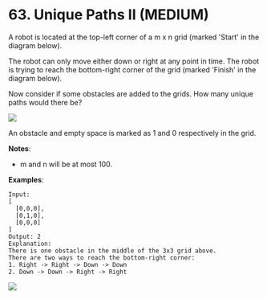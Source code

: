 # 63. Unique Paths II (MEDIUM)

A robot is located at the top-left corner of a m x n grid (marked 'Start' in the
diagram below).

The robot can only move either down or right at any point in time. The robot is
trying to reach the bottom-right corner of the grid (marked 'Finish' in the
diagram below).

Now consider if some obstacles are added to the grids. How many unique paths
would there be?

![](https://assets.leetcode.com/uploads/2018/10/22/robot_maze.png)

An obstacle and empty space is marked as 1 and 0 respectively in the grid.


**Notes**:
- m and n will be at most 100.

**Examples**:

```
Input:
[
  [0,0,0],
  [0,1,0],
  [0,0,0]
]
Output: 2
Explanation:
There is one obstacle in the middle of the 3x3 grid above.
There are two ways to reach the bottom-right corner:
1. Right -> Right -> Down -> Down
2. Down -> Down -> Right -> Right
```

![](https://github.com/waiyulam/Interview-Prep-Guide/blob/master/Practices/dp/uniquePath2/page1_1.jpg)

